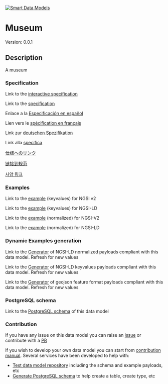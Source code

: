 [![Smart Data Models](https://smartdatamodels.org/wp-content/uploads/2022/01/SmartDataModels_logo.png "Logo")](https://smartdatamodels.org)
# Museum
Version: 0.0.1

## Description 

A museum
### Specification

Link to the [interactive specification](https://swagger.lab.fiware.org/?url=https://smart-data-models.github.io/dataModel.PointOfInterest/Museum/swagger.yaml)

Link to the [specification](https://github.com/smart-data-models/dataModel.PointOfInterest/blob/master/Museum/doc/spec.md)

Enlace a la [Especificación en español](https://github.com/smart-data-models/dataModel.PointOfInterest/blob/master/Museum/doc/spec_ES.md)

Lien vers le [spécification en français](https://github.com/smart-data-models/dataModel.PointOfInterest/blob/master/Museum/doc/spec_FR.md)

Link zur [deutschen Spezifikation](https://github.com/smart-data-models/dataModel.PointOfInterest/blob/master/Museum/doc/spec_DE.md)

Link alla [specifica](https://github.com/smart-data-models/dataModel.PointOfInterest/blob/master/Museum/doc/spec_IT.md)

[仕様へのリンク](https://github.com/smart-data-models/dataModel.PointOfInterest/blob/master/Museum/doc/spec_JA.md)

[链接到规范](https://github.com/smart-data-models/dataModel.PointOfInterest/blob/master/Museum/doc/spec_ZH.md)

[사양 링크](https://github.com/smart-data-models/dataModel.PointOfInterest/blob/master/Museum/doc/spec_KO.md)
### Examples

Link to the [example](https://smart-data-models.github.io/dataModel.PointOfInterest/Museum/examples/example.json) (keyvalues) for NGSI v2

Link to the [example](https://smart-data-models.github.io/dataModel.PointOfInterest/Museum/examples/example.jsonld) (keyvalues) for NGSI-LD

Link to the [example](https://smart-data-models.github.io/dataModel.PointOfInterest/Museum/examples/example-normalized.json) (normalized) for NGSI-V2

Link to the [example](https://smart-data-models.github.io/dataModel.PointOfInterest/Museum/examples/example-normalized.jsonld) (normalized) for NGSI-LD
### Dynamic Examples generation

Link to the [Generator](https://smartdatamodels.org/extra/ngsi-ld_generator.php?schemaUrl=https://raw.githubusercontent.com/smart-data-models/dataModel.PointOfInterest/master/Museum/schema.json&email=info@smartdatamodels.org) of NGSI-LD normalized payloads compliant with this data model. Refresh for new values

Link to the [Generator](https://smartdatamodels.org/extra/ngsi-ld_generator_keyvalues.php?schemaUrl=https://raw.githubusercontent.com/smart-data-models/dataModel.PointOfInterest/master/Museum/schema.json&email=info@smartdatamodels.org) of NGSI-LD keyvalues payloads compliant with this data model. Refresh for new values

Link to the [Generator](https://smartdatamodels.org/extra/geojson_features_generator.php?schemaUrl=https://raw.githubusercontent.com/smart-data-models/dataModel.PointOfInterest/master/Museum/schema.json&email=info@smartdatamodels.org) of geojson feature format payloads compliant with this data model. Refresh for new values
### PostgreSQL schema

Link to the [PostgreSQL schema](https://github.com/smart-data-models/dataModel.PointOfInterest/blob/master/Museum/schema.sql) of this data model
### Contribution

 If you have any issue on this data model you can raise an [issue](https://github.com/smart-data-models/dataModel.PointOfInterest/issues)  or contribute with a [PR](https://github.com/smart-data-models/dataModel.PointOfInterest/pulls)

 If you wish to develop your own data model you can start from [contribution manual](https://bit.ly/contribution_manual). Several services have been developed to help with: 
 - [Test data model repository](https://smartdatamodels.org/index.php/data-models-contribution-api/) including the schema and example payloads, etc
 - [Generate PostgreSQL schema](https://smartdatamodels.org/index.php/sql-service/) to help create a table, create type, etc